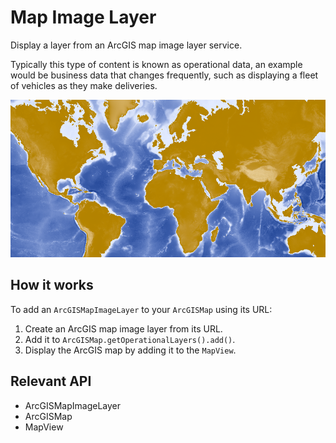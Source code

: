 # Map Image Layer

Display a layer from an ArcGIS map image layer service.

Typically this type of content is known as operational data, an example would be business data that changes frequently, such as displaying a fleet of vehicles as they make deliveries.

![](MapImageLayer.png)

## How it works

To add an `ArcGISMapImageLayer` to your `ArcGISMap` using its URL:


  1. Create an ArcGIS map image layer from its URL.
  2. Add it to `ArcGISMap.getOperationalLayers().add()`.
  3. Display the ArcGIS map by adding it to the `MapView`.


## Relevant API


  * ArcGISMapImageLayer
  * ArcGISMap
  * MapView


